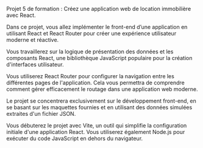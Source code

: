Projet 5 de formation : Créez une application web de location immobilière avec React.

Dans ce projet, vous allez implémenter le front-end d’une application en utilisant React et React Router pour créer une expérience utilisateur moderne et réactive.

Vous travaillerez sur la logique de présentation des données et les composants React, une bibliothèque JavaScript populaire pour la création d'interfaces utilisateur.

Vous utiliserez React Router pour configurer la navigation entre les différentes pages de l'application. Cela vous permettra de comprendre comment gérer efficacement le routage dans une application web moderne.

Le projet se concentrera exclusivement sur le développement front-end, en se basant sur les maquettes fournies et en utilisant des données simulées extraites d'un fichier JSON.

Vous débuterez le projet avec Vite, un outil qui simplifie la configuration initiale d'une application React.
Vous utiliserez également Node.js pour exécuter du code JavaScript en dehors du navigateur.
